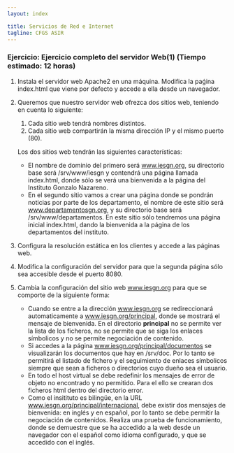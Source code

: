 ```yaml
---
layout: index

title: Servicios de Red e Internet
tagline: CFGS ASIR
---
```


### Ejercicio: Ejercicio completo del servidor Web(1) (Tiempo estimado: 12 horas)

1. Instala el servidor web Apache2 en una máquina. Modifica la paǵina index.html que viene por defecto y accede a ella desde un navegador.

2. Queremos que nuestro servidor web ofrezca dos sitios web, teniendo en cuenta lo siguiente:

	1. Cada sitio web tendrá nombres distintos.
	2. Cada sitio web compartirán la misma dirección IP y el mismo puerto (80).

	Los dos sitios web tendrán las siguientes características:

	* El nombre de dominio del primero será www.iesgn.org, su directorio base será /srv/www/iesgn y contendrá una página llamada index.html, donde sólo se verá una bienvenida a la página del Instituto Gonzalo Nazareno.
	* En el segundo sitio vamos a crear una página donde se pondrán noticias por parte de los departamento, el nombre de este sitio será www.departamentosgn.org, y su directorio base será /srv/www/departamentos. En este sitio sólo tendremos una página inicial index.html, dando la bienvenida a la página de los departamentos del instituto.

3. Configura la resolución estática en los clientes y accede a las páginas web.

4. Modifica la configuración del servidor para que la segunda página sólo sea accesible desde el puerto 8080.

5. Cambia la configuración del sitio web www.iesgn.org para que se comporte de la siguiente forma:

	* Cuando se entre a la dirección www.iesgn.org se redireccionará automaticamente a www.iesgn.org/principal, donde se mostrará el mensaje de bienvenida. En el directorio **principal** no se permite ver la lista de los ficheros, no se permite que se siga los enlaces símbolicos y no se permite negociación de contenido.
	* Si accedes a la página www.iesgn.org/principal/documentos se visualizarán los documentos que hay en /srv/doc. Por lo tanto se permitirá el listado de fichero y el seguimiento de enlaces símbolicos siempre que sean a ficheros o directorios cuyo dueño sea el usuario.
	* En todo el host virtual se debe redefinir los mensajes de error de objeto no encontrado y no permitido. Para el ello se crearan dos ficheros html dentro del directorio error.
	* Como el insitituto es bilingüe, en la URL www.iesgn.org/principal/internacional, debe existir dos mensajes de bienvenida: en inglés y en español, por lo tanto se debe permitir la negociación de contenidos. Realiza una prueba de funcionamiento, donde se demuestre que se ha accedido a la web desde un navegador con el español como idioma configurado, y que se accedido con el inglés.

